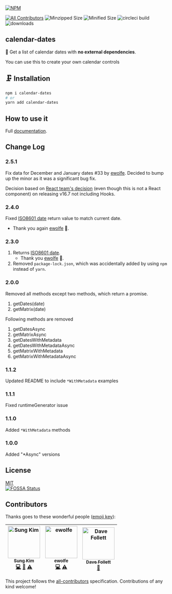[![NPM](https://nodei.co/npm/calendar-dates.png?downloads=true&downloadRank=true&stars=true)](https://nodei.co/npm/calendar-dates/)

[![All Contributors](https://img.shields.io/badge/all_contributors-3-orange.svg?style=flat-square)](#contributors)
![Minzipped Size](https://img.shields.io/bundlephobia/minzip/calendar-dates.svg?style=flat)
![Minified Size](https://img.shields.io/bundlephobia/min/calendar-dates.svg?style=flat)
![circleci build](https://img.shields.io/circleci/project/github/dance2die/calendar-dates.svg?style=flat)
![downloads](https://img.shields.io/npm/dt/calendar-dates.svg?style=flat)

## calendar-dates

📆 Get a list of calendar dates with **no external dependencies**.

You can use this to create your own calendar controls

## 🗜️ Installation

```bash
npm i calendar-dates
# or
yarn add calendar-dates
```

## How to use it

Full [documentation](https://dance2die.github.io/calendar-dates/).

## Change Log

### 2.5.1
Fix data for December and January dates #33 by [ewolfe](https://github.com/ewolfe).
Decided to bump up the minor as it was a significant bug fix.

Decision based on [React team's decision](https://reactjs.org/blog/2018/12/19/react-v-16-7.html#why-is-this-bugfix-a-minor-instead-of-a-patch) (even though this is not a React component) on releasing v16.7 not including Hooks.

### 2.4.0  
Fixed [ISO8601 date](https://github.com/dance2die/calendar-dates/pull/21) return value to match current date.  
* Thank you again [ewolfe](https://github.com/ewolfe) 👊.

### 2.3.0
1. Returns [ISO8601 date](https://github.com/dance2die/calendar-dates/pull/19).  
    * Thank you [ewolfe](https://github.com/ewolfe) 🙌.
1. Removed `package-lock.json`, which was accidentally added by using `npm` instead of `yarn`.

### 2.0.0
Removed all methods except two methods, which return a promise.

1.  getDates(date)
1.  getMatrix(date)

Following methods are removed

1.  getDatesAsync
1.  getMatrixAsync
1.  getDatesWithMetadata
1.  getDatesWithMetadataAsync
1.  getMatrixWithMetadata
1.  getMatrixWithMetadataAsync

### 1.1.2  
Updated README to include `*WithMetadata` examples

### 1.1.1  
Fixed runtimeGenerator issue

### 1.1.0  
Added `*WithMetadata` methods

### 1.0.0
Added "\*Async" versions

## License

[MIT](https://github.com/dance2die/calendar-dates/blob/master/LICENSE)  
[![FOSSA Status](https://app.fossa.io/api/projects/git%2Bgithub.com%2Fdance2die%2Fcalendar-dates.svg?type=large)](https://app.fossa.io/projects/git%2Bgithub.com%2Fdance2die%2Fcalendar-dates?ref=badge_large)

## Contributors

Thanks goes to these wonderful people ([emoji key](https://github.com/all-contributors/all-contributors#emoji-key)):

<!-- ALL-CONTRIBUTORS-LIST:START - Do not remove or modify this section -->
<!-- prettier-ignore -->
| [<img src="https://avatars1.githubusercontent.com/u/8465237?v=4" width="100px;" alt="Sung Kim"/><br /><sub><b>Sung Kim</b></sub>](https://twitter.com/dance2die)<br />[💻](https://github.com/dance2die/calendar-dates/commits?author=dance2die "Code") [🎨](#design-dance2die "Design") [⚠️](https://github.com/dance2die/calendar-dates/commits?author=dance2die "Tests") | [<img src="https://avatars2.githubusercontent.com/u/32533397?v=4" width="100px;" alt="ewolfe"/><br /><sub><b>ewolfe</b></sub>](https://medium.com/@ewolfe)<br />[💻](https://github.com/dance2die/calendar-dates/commits?author=ewolfe "Code") [⚠️](https://github.com/dance2die/calendar-dates/commits?author=ewolfe "Tests") | [<img src="https://avatars0.githubusercontent.com/u/6683520?v=4" width="100px;" alt="Dave Follett"/><br /><sub><b>Dave Follett</b></sub>](https://davefollett.io)<br />[📖](https://github.com/dance2die/calendar-dates/commits?author=davefollett "Documentation") |
| :---: | :---: | :---: |
<!-- ALL-CONTRIBUTORS-LIST:END -->

This project follows the [all-contributors](https://github.com/all-contributors/all-contributors) specification. Contributions of any kind welcome!